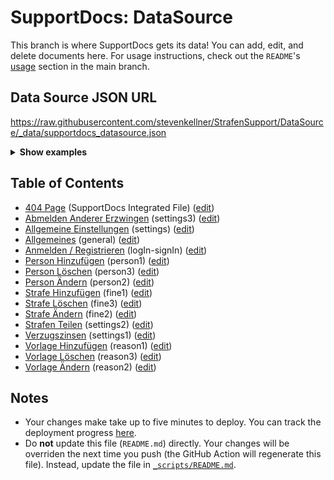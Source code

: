 # SupportDocs: DataSource
This branch is where SupportDocs gets its data! You can add, edit, and delete documents here. For usage instructions, check out the `README`'s [usage](https://github.com/aheze/SupportDocs#using-the-github-repo) section in the main branch.

## Data Source JSON URL
<a href="https://raw.githubusercontent.com/stevenkellner/StrafenSupport/DataSource/_data/supportdocs_datasource.json">https://raw.githubusercontent.com/stevenkellner/StrafenSupport/DataSource/_data/supportdocs_datasource.json</a>

<details>
<summary><strong>Show examples</strong></summary>

<hr>

### SwiftUI
```swift
struct SwiftUIExampleView_MinimalCode: View {
    let dataSource = URL(string: "https://raw.githubusercontent.com/stevenkellner/StrafenSupport/DataSource/_data/supportdocs_datasource.json")!
    @State var supportDocsPresented = false
    
    var body: some View {
        Button("Present SupportDocs from SwiftUI!") { supportDocsPresented = true }
        .sheet(isPresented: $supportDocsPresented, content: {
            SupportDocsView(dataSource: dataSource, isPresented: $supportDocsPresented)
        })
    }
}
```

### UIKit
```swift
class UIKitExampleController_MinimalCode: UIViewController {
    /**
    Connect this inside the storyboard.
    
    This is just for demo purposes, so it's not connected yet.
    */
    @IBAction func presentButtonPressed(_ sender: Any) {
        let dataSource = URL(string: "https://raw.githubusercontent.com/stevenkellner/StrafenSupport/DataSource/_data/supportdocs_datasource.json")!
    
        let supportDocsViewController = SupportDocsViewController(dataSource: dataSource)
        self.present(supportDocsViewController, animated: true, completion: nil)
    }
}
```

<hr>

</details>

## Table of Contents
- [404 Page](https://stevenkellner.github.io/StrafenSupport/404) (SupportDocs Integrated File) ([edit](https://github.com/stevenkellner/StrafenSupport/edit/DataSource/StrafenSupport/404.md))
- [Abmelden Anderer Erzwingen](https://stevenkellner.github.io/StrafenSupport/Settings/ForceSignOutSettings) (settings3) ([edit](https://github.com/stevenkellner/StrafenSupport/edit/DataSource/Settings/ForceSignOutSettings.md))
- [Allgemeine Einstellungen](https://stevenkellner.github.io/StrafenSupport/Settings/GeneralSettings) (settings) ([edit](https://github.com/stevenkellner/StrafenSupport/edit/DataSource/Settings/GeneralSettings.md))
- [Allgemeines](https://stevenkellner.github.io/StrafenSupport/General) (general) ([edit](https://github.com/stevenkellner/StrafenSupport/edit/DataSource/StrafenSupport/General.md))
- [Anmelden / Registrieren](https://stevenkellner.github.io/StrafenSupport/LogIn-SignIn) (logIn-signIn) ([edit](https://github.com/stevenkellner/StrafenSupport/edit/DataSource/StrafenSupport/LogIn-SignIn.md))
- [Person Hinzufügen](https://stevenkellner.github.io/StrafenSupport/PersonActions/AddPerson) (person1) ([edit](https://github.com/stevenkellner/StrafenSupport/edit/DataSource/PersonActions/AddPerson.md))
- [Person Löschen](https://stevenkellner.github.io/StrafenSupport/PersonActions/DeletePerson) (person3) ([edit](https://github.com/stevenkellner/StrafenSupport/edit/DataSource/PersonActions/DeletePerson.md))
- [Person Ändern](https://stevenkellner.github.io/StrafenSupport/PersonActions/UpdatePerson) (person2) ([edit](https://github.com/stevenkellner/StrafenSupport/edit/DataSource/PersonActions/UpdatePerson.md))
- [Strafe Hinzufügen](https://stevenkellner.github.io/StrafenSupport/FineActions/AddFine) (fine1) ([edit](https://github.com/stevenkellner/StrafenSupport/edit/DataSource/FineActions/AddFine.md))
- [Strafe Löschen](https://stevenkellner.github.io/StrafenSupport/FineActions/DeleteFine) (fine3) ([edit](https://github.com/stevenkellner/StrafenSupport/edit/DataSource/FineActions/DeleteFine.md))
- [Strafe Ändern](https://stevenkellner.github.io/StrafenSupport/FineActions/UpdateFine) (fine2) ([edit](https://github.com/stevenkellner/StrafenSupport/edit/DataSource/FineActions/UpdateFine.md))
- [Strafen Teilen](https://stevenkellner.github.io/StrafenSupport/Settings/ShareFinesSettings) (settings2) ([edit](https://github.com/stevenkellner/StrafenSupport/edit/DataSource/Settings/ShareFinesSettings.md))
- [Verzugszinsen](https://stevenkellner.github.io/StrafenSupport/Settings/LatePaymentInterestSettings) (settings1) ([edit](https://github.com/stevenkellner/StrafenSupport/edit/DataSource/Settings/LatePaymentInterestSettings.md))
- [Vorlage Hinzufügen](https://stevenkellner.github.io/StrafenSupport/ReasonActions/AddReason) (reason1) ([edit](https://github.com/stevenkellner/StrafenSupport/edit/DataSource/ReasonActions/AddReason.md))
- [Vorlage Löschen](https://stevenkellner.github.io/StrafenSupport/ReasonActions/DeleteReason) (reason3) ([edit](https://github.com/stevenkellner/StrafenSupport/edit/DataSource/ReasonActions/DeleteReason.md))
- [Vorlage Ändern](https://stevenkellner.github.io/StrafenSupport/ReasonActions/UpdateReason) (reason2) ([edit](https://github.com/stevenkellner/StrafenSupport/edit/DataSource/ReasonActions/UpdateReason.md))


## Notes
- Your changes make take up to five minutes to deploy. You can track the deployment progress [here](https://github.com/stevenkellner/StrafenSupport/deployments/activity_log?environment=github-pages).
- Do **not** update this file (`README.md`) directly. Your changes will be overriden the next time you push (the GitHub Action will regenerate this file). Instead, update the file in [`_scripts/README.md`](https://github.com/stevenkellner/StrafenSupport/edit/DataSource/_scripts/README.md). 